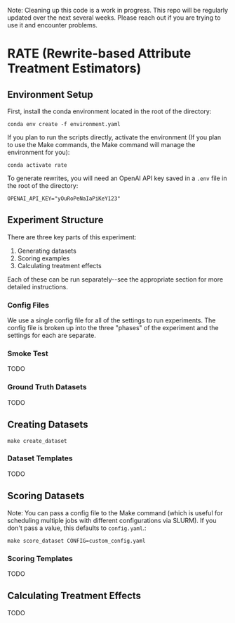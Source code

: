 
Note: Cleaning up this code is a work in progress. This repo will be regularly updated over the next several weeks. Please reach out if you are trying to use it and encounter problems.

# RATE (Rewrite-based Attribute Treatment Estimators)

## Environment Setup

First, install the conda environment located in the root of the directory:
```
conda env create -f environment.yaml
```

If you plan to run the scripts directly, activate the environment (If you plan to use the Make commands, the Make command will manage the environment for you):
```
conda activate rate
```

To generate rewrites, you will need an OpenAI API key saved in a ```.env``` file in the root of the directory:
```
OPENAI_API_KEY="yOuRoPeNaIaPiKeY123"
```

## Experiment Structure

There are three key parts of this experiment:
1. Generating datasets
2. Scoring examples
3. Calculating treatment effects

Each of these can be run separately--see the appropriate section for more detailed instructions.

### Config Files

We use a single config file for all of the settings to run experiments. The config file is broken up into the three "phases" of the experiment and the settings for each are separate.

### Smoke Test

TODO

### Ground Truth Datasets

TODO

## Creating Datasets

```
make create_dataset
```

### Dataset Templates

TODO

## Scoring Datasets

Note: You can pass a config file to the Make command (which is useful for scheduling multiple jobs with different configurations via SLURM). If you don't pass a value, this defaults to ```config.yaml```.:
```
make score_dataset CONFIG=custom_config.yaml
```

### Scoring Templates

TODO

## Calculating Treatment Effects

TODO

